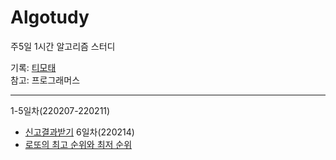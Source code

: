 # Algotudy
주5일 1시간 알고리즘 스터디
    
기록: [티모태](https://docs.google.com/spreadsheets/d/1vOaLNzVspK_VBZMhbsHz9gxW9x_YkAVWYbt8gnaYk4c/edit#gid=0)    
참고: 프로그래머스

------
1-5일차(220207-220211)
- [신고결과받기](https://programmers.co.kr/learn/courses/30/lessons/92334)
6일차(220214)
- [로또의 최고 순위와 최저 순위](https://programmers.co.kr/learn/courses/30/lessons/77484)